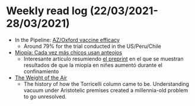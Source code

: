 # Weekly read log (22/03/2021-28/03/2021)

- In the Pipeline: [AZ/Oxford vaccine efficacy](https://blogs.sciencemag.org/pipeline/archives/2021/03/22/astrazenecas-us-vaccine-trial-data)
    - Around 79% for the trial conducted in the US/Peru/Chile
- [Miopía: Cada vez más chicos usan anteojos](https://www.lanacion.com.ar/sociedad/miopia-su-progresion-crecio-un-40-en-chicos-argentinos-durante-la-cuarentena-nid22032021/)
    - Interesante artículo resumiendo [el preprint](https://papers.ssrn.com/sol3/papers.cfm?abstract_id=3781660) en el que se muestran resultados de que la miopía en niñes aumentó durante el confinamiento
- [The Weight of the Air](https://technicshistory.com/2021/03/11/the-weight-of-the-air/)
    - The history of how the Torricelli column came to be. Understanding vacuum under Aristotelic premises created a millennia-old  problem to go unresolved. 